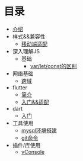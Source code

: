 # 目录

* [介绍](README.md)
* 样式&&兼容性
  * [移动端适配](css/LAYOUT.md)
* 深入理解JS
  * 基础
    * [var/let/const的区别](javascript/base/VAR.md)
* 网络基础
  * [跨域](net/CO.md)
* flutter
  * [简介](flutter/BRIEF.md)
  * [入门&&适配](flutter/PRIMER.md)
* dart
  * [入门](dart/PRIMER.md)
* 工具使用
  * [mysql环境搭建](tools/MYSQL.md)
  * [git命令](tools/GIT.md)
* 插件/库使用
  * [vConsole](plugins/vConsole.md)